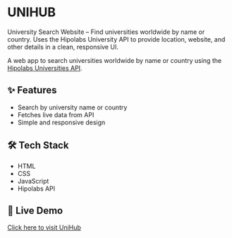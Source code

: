 # UNIHUB
University Search Website – Find universities worldwide by name or country. Uses the Hipolabs University API to provide location, website, and other details in a clean, responsive UI.

A web app to search universities worldwide by name or country using the [Hipolabs Universities API](http://universities.hipolabs.com/).

## ✨ Features
- Search by university name or country
- Fetches live data from API
- Simple and responsive design

## 🛠 Tech Stack
- HTML
- CSS
- JavaScript
- Hipolabs API

## 🚀 Live Demo
[Click here to visit UniHub](https://tirthchaudhary.github.io/UNIHUB/)
